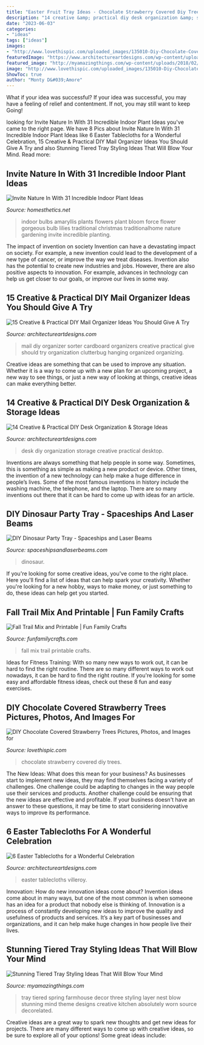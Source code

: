 ```yaml
---
title: "Easter Fruit Tray Ideas - Chocolate Strawberry Covered Diy Trees"
description: "14 creative &amp; practical diy desk organization &amp; storage ideas"
date: "2023-06-03"
categories:
- "ideas"
tags: ["ideas"]
images:
- "http://www.lovethispic.com/uploaded_images/135010-Diy-Chocolate-Covered-Strawberry-Trees.jpg?1"
featuredImage: "https://www.architectureartdesigns.com/wp-content/uploads/2019/04/15-Creative-Practical-DIY-Mail-Organizer-Ideas-You-Should-Give-A-Try-11.jpg"
featured_image: "http://myamazingthings.com/wp-content/uploads/2018/02/tiered-tray-decor-.jpg"
image: "http://www.lovethispic.com/uploaded_images/135010-Diy-Chocolate-Covered-Strawberry-Trees.jpg?1"
ShowToc: true
author: "Monty D&#039;Amore"
---
```



What if your idea was successful?
If your idea was successful, you may have a feeling of relief and contentment. If not, you may still want to keep Going!

	

		
looking for Invite Nature In With 31 Incredible Indoor Plant Ideas you've came to the right page. We have 8 Pics about Invite Nature In With 31 Incredible Indoor Plant Ideas like 6 Easter Tablecloths for a Wonderful Celebration, 15 Creative &amp; Practical DIY Mail Organizer Ideas You Should Give A Try and also Stunning Tiered Tray Styling Ideas That Will Blow Your Mind. Read more:
		
    
## Invite Nature In With 31 Incredible Indoor Plant Ideas

<img loading=lazy src="http://cdn.homesthetics.net/wp-content/uploads/2015/01/Invite-Nature-In-With-20-Incredible-Indoor-Plants-Ideas-homesthetics-25.jpg" onerror="this.onerror=null;this.src='https://tse1.mm.bing.net/th?id=OIP.cYqTe8mQaiE68QYBFT4wHQHaLi&amp;pid=15.1';" alt="Invite Nature In With 31 Incredible Indoor Plant Ideas">

_Source: homesthetics.net_

>indoor bulbs amaryllis plants flowers plant bloom force flower gorgeous bulb lilies traditional christmas traditionalhome nature gardening invite incredible planting. 

	

The impact of invention on society
Invention can have a devastating impact on society. For example, a new invention could lead to the development of a new type of cancer, or improve the way we treat diseases. Invention also has the potential to create new industries and jobs. However, there are also positive aspects to innovation. For example, advances in technology can help us get closer to our goals, or improve our lives in some way.

    
## 15 Creative &amp; Practical DIY Mail Organizer Ideas You Should Give A Try

<img loading=lazy src="https://www.architectureartdesigns.com/wp-content/uploads/2019/04/15-Creative-Practical-DIY-Mail-Organizer-Ideas-You-Should-Give-A-Try-11.jpg" onerror="this.onerror=null;this.src='https://tse2.mm.bing.net/th?id=OIP.w0llbGK2BSIhqkA55srHUQHaLK&amp;pid=15.1';" alt="15 Creative &amp; Practical DIY Mail Organizer Ideas You Should Give A Try">

_Source: architectureartdesigns.com_

>mail diy organizer sorter cardboard organizers creative practical give should try organization clutterbug hanging organized organizing. 

	

Creative ideas are something that can be used to improve any situation. Whether it is a way to come up with a new plan for an upcoming project, a new way to see things, or just a new way of looking at things, creative ideas can make everything better.

    
## 14 Creative &amp; Practical DIY Desk Organization &amp; Storage Ideas

<img loading=lazy src="https://www.architectureartdesigns.com/wp-content/uploads/2015/03/14-Creative-Practical-DIY-Desk-Organization-Storage-Ideas-12.jpg" onerror="this.onerror=null;this.src='https://tse3.mm.bing.net/th?id=OIP.XXwTj0N_Njnf02cQGmCicAHaMH&amp;pid=15.1';" alt="14 Creative &amp; Practical DIY Desk Organization &amp; Storage Ideas">

_Source: architectureartdesigns.com_

>desk diy organization storage creative practical desktop. 

	

Inventions are always something that help people in some way. Sometimes, this is something as simple as making a new product or device. Other times, the invention of a new technology can help make a huge difference in people’s lives. Some of the most famous inventions in history include the washing machine, the telephone, and the laptop. There are so many inventions out there that it can be hard to come up with ideas for an article.

    
## DIY Dinosaur Party Tray - Spaceships And Laser Beams

<img loading=lazy src="https://spaceshipsandlaserbeams.com/wp-content/uploads/2015/09/diy-dinosaur-party-ideas-tray-54.jpg" onerror="this.onerror=null;this.src='https://tse4.mm.bing.net/th?id=OIP.y598M2WpvLMPU1EZHjrcTgHaKl&amp;pid=15.1';" alt="DIY Dinosaur Party Tray - Spaceships and Laser Beams">

_Source: spaceshipsandlaserbeams.com_

>dinosaur. 

	

If you're looking for some creative ideas, you've come to the right place. Here you'll find a list of ideas that can help spark your creativity. Whether you're looking for a new hobby, ways to make money, or just something to do, these ideas can help get you started.

    
## Fall Trail Mix And Printable | Fun Family Crafts

<img loading=lazy src="https://funfamilycrafts.com/wp-content/uploads/2012/10/Fall-Trail-Mix-with-FREE-printable.jpg" onerror="this.onerror=null;this.src='https://tse2.mm.bing.net/th?id=OIP.J3sNE4FFxQ1a5EA3cUtI4wHaLG&amp;pid=15.1';" alt="Fall Trail Mix and Printable | Fun Family Crafts">

_Source: funfamilycrafts.com_

>fall mix trail printable crafts. 

	

Ideas for Fitness Training: With so many new ways to work out, it can be hard to find the right routine.
There are so many different ways to work out nowadays, it can be hard to find the right routine. If you're looking for some easy and affordable fitness ideas, check out these 8 fun and easy exercises.

    
## DIY Chocolate Covered Strawberry Trees Pictures, Photos, And Images For

<img loading=lazy src="http://www.lovethispic.com/uploaded_images/135010-Diy-Chocolate-Covered-Strawberry-Trees.jpg?1" onerror="this.onerror=null;this.src='https://tse1.mm.bing.net/th?id=OIP.sLMdEXXuscKsL-V6vLj5LAHaPS&amp;pid=15.1';" alt="DIY Chocolate Covered Strawberry Trees Pictures, Photos, and Images for">

_Source: lovethispic.com_

>chocolate strawberry covered diy trees. 

	

The New Ideas: What does this mean for your business?
As businesses start to implement new ideas, they may find themselves facing a variety of challenges. One challenge could be adapting to changes in the way people use their services and products. Another challenge could be ensuring that the new ideas are effective and profitable. If your business doesn't have an answer to these questions, it may be time to start considering innovative ways to improve its performance.

    
## 6 Easter Tablecloths For A Wonderful Celebration

<img loading=lazy src="https://www.architectureartdesigns.com/wp-content/uploads/2020/02/easter-6-630x941.jpg" onerror="this.onerror=null;this.src='https://tse4.mm.bing.net/th?id=OIP.KxG-t3IA-pYWR4LFdWXfLQHaLD&amp;pid=15.1';" alt="6 Easter Tablecloths for a Wonderful Celebration">

_Source: architectureartdesigns.com_

>easter tablecloths villeroy. 

	

Innovation: How do new innovation ideas come about?
Invention ideas come about in many ways, but one of the most common is when someone has an idea for a product that nobody else is thinking of. Innovation is a process of constantly developing new ideas to improve the quality and usefulness of products and services. It’s a key part of businesses and organizations, and it can help make huge changes in how people live their lives.

    
## Stunning Tiered Tray Styling Ideas That Will Blow Your Mind

<img loading=lazy src="http://myamazingthings.com/wp-content/uploads/2018/02/tiered-tray-decor-.jpg" onerror="this.onerror=null;this.src='https://tse1.mm.bing.net/th?id=OIP.MdXZI6FBBCoZzaaDKlXqUwHaLF&amp;pid=15.1';" alt="Stunning Tiered Tray Styling Ideas That Will Blow Your Mind">

_Source: myamazingthings.com_

>tray tiered spring farmhouse decor three styling layer nest blow stunning mind theme designs creative kitchen absolutely worn source decorelated. 

	

Creative ideas are a great way to spark new thoughts and get new ideas for projects. There are many different ways to come up with creative ideas, so be sure to explore all of your options! Some great ideas include:

